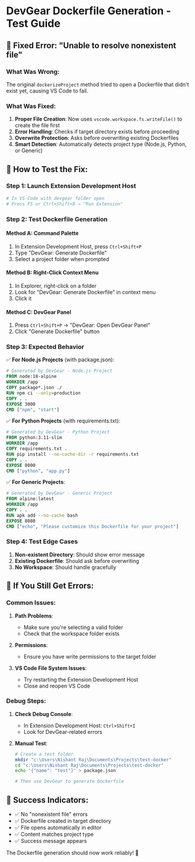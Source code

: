 # DevGear Dockerfile Generation - Test Guide

## 🔧 **Fixed Error: "Unable to resolve nonexistent file"**

### **What Was Wrong:**
The original `dockerizeProject` method tried to open a Dockerfile that didn't exist yet, causing VS Code to fail.

### **What Was Fixed:**
1. **Proper File Creation**: Now uses `vscode.workspace.fs.writeFile()` to create the file first
2. **Error Handling**: Checks if target directory exists before proceeding
3. **Overwrite Protection**: Asks before overwriting existing Dockerfiles
4. **Smart Detection**: Automatically detects project type (Node.js, Python, or Generic)

## 🚀 **How to Test the Fix:**

### **Step 1: Launch Extension Development Host**
```bash
# In VS Code with devgear folder open
# Press F5 or Ctrl+Shift+D → "Run Extension"
```

### **Step 2: Test Dockerfile Generation**

#### **Method A: Command Palette**
1. In Extension Development Host, press `Ctrl+Shift+P`
2. Type "DevGear: Generate Dockerfile"
3. Select a project folder when prompted

#### **Method B: Right-Click Context Menu**
1. In Explorer, right-click on a folder
2. Look for "DevGear: Generate Dockerfile" in context menu
3. Click it

#### **Method C: DevGear Panel**
1. Press `Ctrl+Shift+P` → "DevGear: Open DevGear Panel"
2. Click "Generate Dockerfile" button

### **Step 3: Expected Behavior**

✅ **For Node.js Projects** (with package.json):
```dockerfile
# Generated by DevGear - Node.js Project
FROM node:18-alpine
WORKDIR /app
COPY package*.json ./
RUN npm ci --only=production
COPY . .
EXPOSE 3000
CMD ["npm", "start"]
```

✅ **For Python Projects** (with requirements.txt):
```dockerfile
# Generated by DevGear - Python Project
FROM python:3.11-slim
WORKDIR /app
COPY requirements.txt .
RUN pip install --no-cache-dir -r requirements.txt
COPY . .
EXPOSE 8000
CMD ["python", "app.py"]
```

✅ **For Generic Projects**:
```dockerfile
# Generated by DevGear - Generic Project
FROM alpine:latest
WORKDIR /app
COPY . .
RUN apk add --no-cache bash
EXPOSE 8080
CMD ["echo", "Please customize this Dockerfile for your project"]
```

### **Step 4: Test Edge Cases**

1. **Non-existent Directory**: Should show error message
2. **Existing Dockerfile**: Should ask before overwriting
3. **No Workspace**: Should handle gracefully

## 🐛 **If You Still Get Errors:**

### **Common Issues:**

1. **Path Problems**: 
   - Make sure you're selecting a valid folder
   - Check that the workspace folder exists

2. **Permissions**: 
   - Ensure you have write permissions to the target folder

3. **VS Code File System Issues**:
   - Try restarting the Extension Development Host
   - Close and reopen VS Code

### **Debug Steps:**

1. **Check Debug Console**:
   - In Extension Development Host: `Ctrl+Shift+I`
   - Look for DevGear-related errors

2. **Manual Test**:
   ```bash
   # Create a test folder
   mkdir "c:\Users\Nishant Raj\Documents\Projects\test-docker"
   cd "c:\Users\Nishant Raj\Documents\Projects\test-docker"
   echo '{"name": "test"}' > package.json
   
   # Then use DevGear to generate Dockerfile
   ```

## 🎯 **Success Indicators:**

- ✅ No "nonexistent file" errors
- ✅ Dockerfile created in target directory
- ✅ File opens automatically in editor
- ✅ Content matches project type
- ✅ Success message appears

The Dockerfile generation should now work reliably! 🚀
